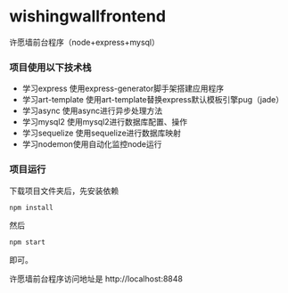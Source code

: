 # wishingwallfrontend
许愿墙前台程序（node+express+mysql） 

### 项目使用以下技术栈
- 学习express 使用express-generator脚手架搭建应用程序 
- 学习art-template 使用art-template替换express默认模板引擎pug（jade） 
- 学习async 使用async进行异步处理方法 
- 学习mysql2 使用mysql2进行数据库配置、操作 
- 学习sequelize 使用sequelize进行数据库映射
- 学习nodemon使用自动化监控node运行

### 项目运行

下载项目文件夹后，先安装依赖

```
npm install
```

然后

```
npm start
```

即可。

许愿墙前台程序访问地址是 http://localhost:8848